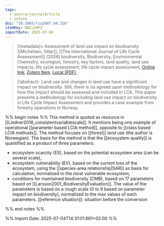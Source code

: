 ```yaml
---
tags:
  - source/journalArticle
  - zotero
doi: "10.1065/lca2007.04.316"
itemKey: NDLLSHF2
importDate: 2025-07-04
---
```

>[!metadata]+
> Assessment of land use impact on biodiversity
> [[Michelsen, Ottar]], 
> [[The International Journal of Life Cycle Assessment]] (2008)
> biodiversity, Biodiversity, Environmental Chemistry, ecoregion, forestry, key factors, land quality, land use impacts, life cycle assessment, life cycle impact assessment, 
> [Online link](https://doi.org/10.1065/lca2007.04.316), [Zotero Item](zotero://select/library/items/NDLLSHF2), [Local (PDF)](file://C:/Users/aburg/Documents/references/zotero/storage/JKCQ5CUM/Michelsen2008_Assessmentlanda.pdf), 

>[!abstract]-
>Land use and changes in land use have a significant impact on biodiversity. Still, there is no agreed upon methodology for how this impact should be assessed and included in LCA. This paper presents a methodology for including land use impact on biodiversity in Life Cycle Impact Assessment and provides a case example from forestry operations in Norway.

%% begin notes %%
This method is quoted as resource in [[Lindner2018_consistentvariablescale]]. It mentions being one example of operational [[parameter based LCIA method]], opposite to [[class based LCIA methods]].
The method focuses on [[forest]] land use (the author is Norwegian).
The basis for the method is that the [[ecosystem quality]] is quantified as a product of three parameters:
- ecosystem scarcity (ES), based on the potential ecosystem area (can be several scale),
- ecosystem vulnerability (EV), based on the current loss of the ecosystem, using the [[species-area relationship|SAR]] as basis for calculation, normalized to the most vulnerable ecosystem,
- conditions for maintained biodiversity (CMB), based on 17 parameters based on [[Larsson2001_BiodiversityEvaluation]]. The value of the parameters is based on a rough scale (0 to 9 based on parameter impact on biodiversity), normalized to the max values of each parameters.
[[reference situation]]: situation before the conversion

%% end notes %%

%% Import Date: 2025-07-04T14:31:01.661+02:00 %%
